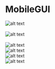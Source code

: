 # MobileGUI
![alt text](https://raw.githubusercontent.com/tomvalk/RemoteGUI-Releases/main/Screenshot_MobileGUI/MobileGUI_1.png)	<br/>	
![alt text](https://raw.githubusercontent.com/tomvalk/RemoteGUI-Releases/main/Screenshot_MobileGUI/MobileGUI_2.png)	<br/>	
![alt text](https://raw.githubusercontent.com/tomvalk/RemoteGUI-Releases/main/Screenshot_MobileGUI/MobileGUI_3.png )	<br/>
![alt text](https://raw.githubusercontent.com/tomvalk/RemoteGUI-Releases/main/Screenshot_MobileGUI/MobileGUI_4.png )	<br/>
![alt text](https://raw.githubusercontent.com/tomvalk/RemoteGUI-Releases/main/Screenshot_MobileGUI/MobileGUI_5.png )	<br/>
![alt text](https://raw.githubusercontent.com/tomvalk/RemoteGUI-Releases/main/Screenshot_MobileGUI/MobileGUI_6.png )	<br/>
